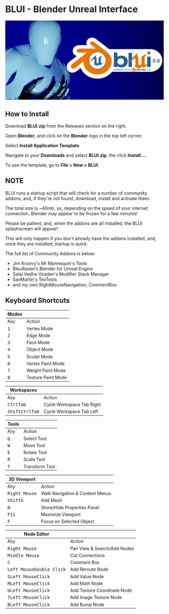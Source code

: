 # BLUI - Blender Unreal Interface

![BLUI Splash](https://github.com/SpectralVectors/BLUI/blob/main/splash.png)

## How to Install

Download __BLUI.zip__ from the Releases section on the right.

Open __Blender__, and click on the __Blender__ logo in the top left corner.

Select __Install Application Template__.

Navigate to your __Downloads__ and select __BLUI.zip__, the click __Install...__.

To use the template, go to __File > New > BLUI__.

## NOTE

BLUI runs a startup script that will check for a number of community addons, and, if they're not found, download, install and activate them.

The total size is ~40mb, so, depending on the speed of your internet connection, Blender may appear to be frozen for a few minutes!

Please be patient, and, when the addons are all installed, the BLUI splashscreen will appear!

This will only happen if you don't already have the addons installed, and, once they are installed, startup is quick.

The full list of Community Addons is below:

- Jim Kroovy's Mr Mannequin's Tools
- BleuRaven's Blender for Unreal Engine
- Salai Vedha Viradan's Modifier Stack Manager
- SavMartin's TexTools
- and my own RightMouseNavigation, CommentBox

## Keyboard Shortcuts


| **Modes** ||
|---|---|
| _Key_ | _Action_ |
| <kbd>1</kbd> | Vertex Mode |
| <kbd>2</kbd> | Edge Mode |
| <kbd>3</kbd> | Face Mode |
| <kbd>4</kbd> | Object Mode |
| <kbd>5</kbd> | Sculpt Mode |
| <kbd>6</kbd> | Vertex Paint Mode |
| <kbd>7</kbd> | Weight Paint Mode |
| <kbd>8</kbd> | Texture Paint Mode|

| **Workspaces** ||
|---|---|
| _Key_ | _Action_ |
| <kbd>Ctrl</kbd><kbd>Tab</kbd> | Cycle Workspace Tab Right |
| <kbd>Shift</kbd><kbd>Ctrl</kbd><kbd>Tab</kbd> | Cycle Workspace Tab Left |

| **Tools** ||
|---|---|
| _Key_ | _Action_ |
| <kbd>Q</kbd> | Select Tool |
| <kbd>W</kbd> | Move Tool |
| <kbd>E</kbd> | Rotate Tool |
| <kbd>R</kbd> | Scale Tool |
| <kbd>T</kbd> | Transform Tool |

| **3D Viewport** ||
|---|---|
| _Key_ | _Action_ |
| <kbd>Right Mouse</kbd> | Walk Navigation & Context Menus |
| <kbd>Shift</kbd><kbd>A</kbd> | Add Mesh |
| <kbd>N</kbd> | Show/Hide Properties Panel |
| <kbd>F11</kbd> | Maximize Viewport |
| <kbd>F</kbd> | Focus on Selected Object |


| **Node Editor** ||
|---|---|
| _Key_ | _Action_ |
| <kbd>Right Mouse</kbd> | Pan View & Search/Add Nodes |
| <kbd>Middle Mouse</kbd> | Cut Connections |
| <kbd>C</kbd> | Comment Box |
| <kbd>Left Mouse</kbd><kbd>Double Click</kbd> | Add Reroute Node |
| <kbd>S</kbd><kbd>Left Mouse</kbd><kbd>Click</kbd> | Add Value Node |
| <kbd>M</kbd><kbd>Left Mouse</kbd><kbd>Click</kbd> | Add Math Node |
| <kbd>U</kbd><kbd>Left Mouse</kbd><kbd>Click</kbd> | Add Texture Coordinate Node |
| <kbd>T</kbd><kbd>Left Mouse</kbd><kbd>Click</kbd> | Add Image Texture Node |
| <kbd>B</kbd><kbd>Left Mouse</kbd><kbd>Click</kbd> | Add Bump Node |

